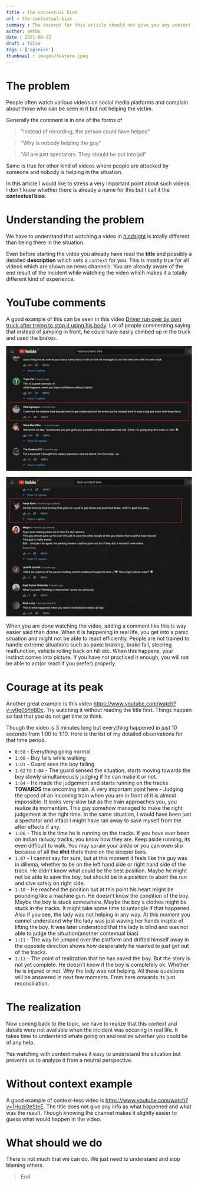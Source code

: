 ```yaml
---
title : The contextual bias
url : the-contextual-bias
summary : The excerpt for this article should not give you any context or should it.
author: amt8u
date : 2021-08-22
draft : false
tags : ['opinion']
thumbnail : images/feature.jpeg
---
```


# The problem
People often watch various videos on social media platforms and complain about those who can be seen in it but not helping the victim.

Generally the comment is in one of the forms of 

> "Instead of recording, the person could have helped"

> "Why is nobody helping the guy"

> "All are just spectators. They should be put into jail"

Same is true for other kind of videos where people are attacked by someone and nobody is helping in the situation.

In this article I would like to stress a very important point about such videos. I don't know whether there is already a name for this but I call it the **contextual bias**.

# Understanding the problem
We have to understand that watching a video in [hindsight](https://dictionary.cambridge.org/dictionary/english/hindsight) is totally different than being there in the situation.

Even before starting the video you already have read the **title** and possibly a detailed **description** which sets a `context` for you. This is mostly true for all videos which are shown on news channels. You are already aware of the end result of the incident while watching the video which makes it a totally different kind of experience.

# YouTube comments
A good example of this can be seen in this video [Driver run over by own truck after trying to stop it using his body](https://www.youtube.com/watch?v=V9Rj4v0knL0&list=PLUtUP1YZ8ZHRf7wDwfDebWb8X-eAA7uiD&index=24). Lot of people commenting saying that instead of jumping in front, he could have easily climbed up in the truck and used the brakes. 

![Youtube comment](images/youtube-comment.png)

![Another Youtube comment](images/youtube-comment-2.png)

When you are done watching the video, adding a comment like this is way easier said than done. When it is happening in real life, you get into a panic situation and might not be able to react efficiently. People are not trained to handle extreme situations such as panic braking, brake fail, steering malfunction, vehicle rolling back on hill etc. When this happens, your instinct comes into picture. If you have not practiced it enough, you will not be able to act(or react if you prefer) properly.

# Courage at its peak
Another great example is this video https://www.youtube.com/watch?v=ytIg0bYnBDc. Try watching it without reading the title first. Things happen so fast that you do not get time to think.

Though the video is 3 minutes long but everything happened in just 10 seconds from 1:00 to 1:10. Here is the list of my detailed observations for that time period.

* `0:58` - Everything going normal
* `1:00` - Boy fells while walking
* `1:01` - Guard sees the boy falling
* `1:02` to `1:04` - The guard sensed the situation, starts moving towards the boy slowly simultaneously judging if he can make it or not.
* `1:04` - He made the judgement and starts running on the tracks **TOWARDS** the oncoming train. A very important point here - Judging the speed of an incoming train when you are in front of it is almost impossible. It looks very slow but as the train approaches you, you realize its momentum. This guy somehow managed to make the right judgement at the right time. In the same situation, I would have been just a spectator and infact I might have ran away to save myself from the after effects if any.
* `1:06` - This is the time he is running on the tracks. If you have ever been on indian railway tracks, you know how they are. Keep aside running, its even difficult to walk. You may sprain your ankle or you can even slip because of all the **#hit** thats there on the sleeper bars. 
* `1:07` - I cannot say for sure, but at this moment it feels like the guy was in dillema, whether to be on the left hand side or right hand side of the track. He didn't know what could be the best position. Maybe he might not be able to save the boy, but should be in a position to abort the run and dive safely on right side.
* `1:10` - He reached the position but at this point his heart might be pounding like a machine gun. He doesn't know the condition of the boy. Maybe the boy is stuck somewhere. Maybe the boy's clothes might be stuck in the tracks. It might take some time to untangle if that happened. Also if you see, the lady was not helping in any way. At this moment you cannot understand why the lady was just waving her hands inspite of lifting the boy. It was later understood that the lady is blind and was not able to judge the situation(another contextual bias)
* `1:11` - The way he jumped over the platform and drifted himself away in the opposite direction shows how desperately he wanted to just get out of the tracks.
* `1:13` - The point of realization that he has saved the boy. But the story is not yet complete. He doesn't know if the boy is completely ok. Whether he is injured or not. Why the lady was not helping. All these questions will be answered in next few moments. From here onwards its just reconciliation.

# The realization
Now coming back to the topic, we have to realize that this context and details were not available when the incident was occuring in real life. It takes time to understand whats going on and realize whether you could be of any help. 

Yes watching with context makes it easy to understand the situation but prevents us to analyze it from a neutral perspective.

# Without context example
A good example of context-less video is https://www.youtube.com/watch?v=1HuzjOeSteE. The title does not give any info as what happened and what was the result. Though knowing the channel makes it slightly easier to guess what would happen in the video.

# What should we do
There is not much that we can do. We just need to understand and stop blaming others.

> End




